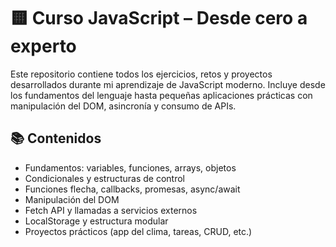 # 🟨 Curso JavaScript – Desde cero a experto

Este repositorio contiene todos los ejercicios, retos y proyectos desarrollados durante mi aprendizaje de JavaScript moderno. Incluye desde los fundamentos del lenguaje hasta pequeñas aplicaciones prácticas con manipulación del DOM, asincronía y consumo de APIs.

## 📚 Contenidos

- Fundamentos: variables, funciones, arrays, objetos
- Condicionales y estructuras de control
- Funciones flecha, callbacks, promesas, async/await
- Manipulación del DOM
- Fetch API y llamadas a servicios externos
- LocalStorage y estructura modular
- Proyectos prácticos (app del clima, tareas, CRUD, etc.)

